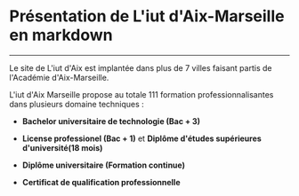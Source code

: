 #                       Présentation de L'iut d'Aix-Marseille en markdown
---
Le site de L'iut d'Aix est implantée dans plus de 7 villes faisant partis de l'Académie d'Aix-Marseille.




L'iut d'Aix Marseille propose au totale 111 formation professionnalisantes dans plusieurs domaine techniques : 
- **Bachelor universitaire de technologie (Bac + 3)**





- **License professionel (Bac + 1)** et
  **Diplôme d'études supérieures d'université(18 mois)**

  
- **Diplôme universitaire (Formation continue)**


  
- **Certificat de qualification professionnelle**
